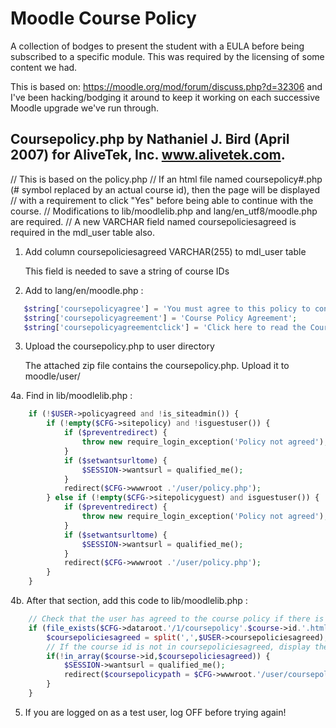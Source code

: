 # Moodle Course Policy
A collection of bodges to present the student with a EULA before being subscribed to a
specific module. This was required by the licensing of some content we had.

This is based on: https://moodle.org/mod/forum/discuss.php?d=32306 and I've been
hacking/bodging it around to keep it working on each successive Moodle upgrade
we've run through.


## Coursepolicy.php by Nathaniel J. Bird (April 2007) for AliveTek, Inc. www.alivetek.com.

// This is based on the policy.php 
// If an html file named coursepolicy#.php (# symbol replaced by an actual course id), then the page will be displayed 
//    with a requirement to click "Yes" before being able to continue with the course.
// Modifications to lib/moodlelib.php and lang/en_utf8/moodle.php are required. 
// A new VARCHAR field named coursepoliciesagreed is required in the mdl_user table also. 


1. Add column coursepoliciesagreed VARCHAR(255) to mdl_user table

   This field is needed to save a string of course IDs

2. Add to lang/en/moodle.php :
```php
   $string['coursepolicyagree'] = 'You must agree to this policy to continue using this site.  Do you agree?';
   $string['coursepolicyagreement'] = 'Course Policy Agreement';
   $string['coursepolicyagreementclick'] = 'Click here to read the Course Policy Agreement';
```
3. Upload the coursepolicy.php to user directory

   The attached zip file contains the coursepolicy.php. Upload it to moodle/user/

4a. Find in lib/moodlelib.php :
```php
	if (!$USER->policyagreed and !is_siteadmin()) {
        if (!empty($CFG->sitepolicy) and !isguestuser()) {
            if ($preventredirect) {
                throw new require_login_exception('Policy not agreed');
            }
            if ($setwantsurltome) {
                $SESSION->wantsurl = qualified_me();
            }
            redirect($CFG->wwwroot .'/user/policy.php');
        } else if (!empty($CFG->sitepolicyguest) and isguestuser()) {
            if ($preventredirect) {
                throw new require_login_exception('Policy not agreed');
            }
            if ($setwantsurltome) {
                $SESSION->wantsurl = qualified_me();
            }
            redirect($CFG->wwwroot .'/user/policy.php');
        }
    }
```
4b. After that section, add this code to lib/moodlelib.php :
```php
    // Check that the user has agreed to the course policy if there is one
    if (file_exists($CFG->dataroot.'/1/coursepolicy'.$course->id.'.html')) {
        $coursepoliciesagreed = split(',',$USER->coursepoliciesagreed);
        // If the course id is not in coursepoliciesagreed, display the course policy
        if(!in_array($course->id,$coursepoliciesagreed)) {
            $SESSION->wantsurl = qualified_me();
            redirect($coursepolicypath = $CFG->wwwroot.'/user/coursepolicy.php?id='.$course->id);
        }
    }
```
5. If you are logged on as a test user, log OFF before trying again!